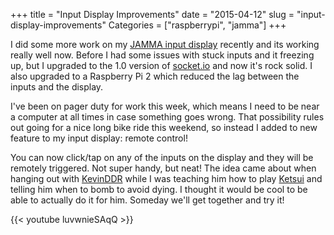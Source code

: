 +++
title = "Input Display Improvements"
date = "2015-04-12"
slug = "input-display-improvements"
Categories = ["raspberrypi", "jamma"]
+++

I did some more work on my [JAMMA input display](/blog/2014/05/jamma-input-display/) recently and its working really well now. Before I had some issues with stuck inputs and it freezing up, but I upgraded to the 1.0 version of [socket.io](http://socket.io) and now it's rock solid. I also upgraded to a Raspberry Pi 2 which reduced the lag between the inputs and the display.

I've been on pager duty for work this week, which means I need to be near a computer at all times in case something goes wrong. That possibility rules out going for a nice long bike ride this weekend, so instead I added to new feature to my input display: remote control!

You can now click/tap on any of the inputs on the display and they will be remotely triggered. Not super handy, but neat! The idea came about when hanging out with [KevinDDR](http://twitch.tv/kevinddr) while I was teaching him how to play [Ketsui](http://en.wikipedia.org/wiki/Ketsui:_Kizuna_Jigoku_Tachi) and telling him when to bomb to avoid dying. I thought it would be cool to be able to actually do it for him. Someday we'll get together and try it!

{{< youtube luvwnieSAqQ  >}}
